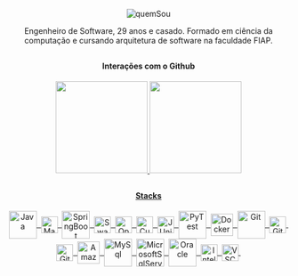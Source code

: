 <div align="center">  
  <p>
    <img src=https://github.com/legasrossini/legasrossini/assets/27970331/6c542ca5-b294-48c1-a146-206113b8fe51 alt="quemSou">
  </p>
  Engenheiro de Software, 29 anos e casado. Formado em ciência da computação e cursando arquitetura de software na faculdade FIAP.
</div>

##
  
<div align="center">
  <h4>Interações com o Github</h4>
  <a href="https://github.com/legasrossini">
  <img height="165em" src="https://github-readme-stats.vercel.app/api?username=legasrossini&show_icons=true&theme=dracula&include_all_commits=true&count_private=true&hide=contribs"/>
  <img height="165em" src="https://github-readme-stats.vercel.app/api/top-langs/?username=legasrossini&layout=compact&langs_count=7&theme=dracula"/>
</div>
    
##

<div align="center">
  <h4>Stacks</h4> 
  <div style="display: inline_block">
    <img align="center" alt="Java" height="50" width="auto" src="https://cdn.jsdelivr.net/gh/devicons/devicon@latest/icons/java/java-original-wordmark.svg">&nbsp;
    <img align="center" alt="Maven" height="30" width="auto" src="https://cdn.jsdelivr.net/gh/devicons/devicon@latest/icons/maven/maven-original.svg">&nbsp;
    <img align="center" alt="SpringBoot" height="50" width="auto" src="https://cdn.jsdelivr.net/gh/devicons/devicon@latest/icons/spring/spring-original-wordmark.svg">&nbsp;
    <img align="center" alt="Swagger" height="30" width="auto" src="https://cdn.jsdelivr.net/gh/devicons/devicon@latest/icons/swagger/swagger-original.svg">&nbsp;
    <img align="center" alt="OpenApi" height="30" width="auto" src="https://cdn.jsdelivr.net/gh/devicons/devicon@latest/icons/openapi/openapi-plain.svg">&nbsp;
    <img align="center" alt="Cucumber" height="30" width="auto" src="https://cdn.jsdelivr.net/gh/devicons/devicon@latest/icons/cucumber/cucumber-plain.svg">&nbsp;
    <img align="center" alt="JUnit" height="30" width="auto" src="https://cdn.jsdelivr.net/gh/devicons/devicon@latest/icons/junit/junit-original.svg">&nbsp;
    <img align="center" alt="PyTest" height="50" width="auto" src="https://cdn.jsdelivr.net/gh/devicons/devicon@latest/icons/pytest/pytest-original.svg">&nbsp;
    <img align="center" alt="Docker" height="40" width="auto" src="https://cdn.jsdelivr.net/gh/devicons/devicon@latest/icons/docker/docker-plain-wordmark.svg">&nbsp;
    <img align="center" alt="Git" height="50" width="auto" src="https://cdn.jsdelivr.net/gh/devicons/devicon@latest/icons/git/git-plain-wordmark.svg">&nbsp;  
    <img align="center" alt="GitHub" height="30" width="auto" src="https://cdn.jsdelivr.net/gh/devicons/devicon@latest/icons/github/github-original.svg">&nbsp;
    <img align="center" alt="GitHubActions" height="30" width="auto" src="https://cdn.jsdelivr.net/gh/devicons/devicon@latest/icons/githubactions/githubactions-original.svg">&nbsp;  
    <img align="center" alt="AmazonWS" height="40" width="auto" src="https://cdn.jsdelivr.net/gh/devicons/devicon@latest/icons/amazonwebservices/amazonwebservices-plain-wordmark.svg">&nbsp;
    <img align="center" alt="MySql" height="50" width="auto" src="https://cdn.jsdelivr.net/gh/devicons/devicon@latest/icons/mysql/mysql-original-wordmark.svg">&nbsp;
    <img align="center" alt="MicrosoftSqlServer" height="50" width="auto" src="https://cdn.jsdelivr.net/gh/devicons/devicon@latest/icons/microsoftsqlserver/microsoftsqlserver-plain-wordmark.svg">&nbsp;
    <img align="center" alt="Oracle" height="50" width="auto" src="https://cdn.jsdelivr.net/gh/devicons/devicon@latest/icons/oracle/oracle-original.svg">&nbsp;
    <img align="center" alt="IntelliJ" height="30" width="auto" src="https://cdn.jsdelivr.net/gh/devicons/devicon@latest/icons/intellij/intellij-original.svg">&nbsp;
    <img align="center" alt="VSCode" height="30" width="auto" src="https://cdn.jsdelivr.net/gh/devicons/devicon@latest/icons/vscode/vscode-original.svg">&nbsp;
  </div>
</div>


